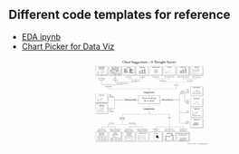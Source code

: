## Different code templates for reference

- [EDA ipynb](https://github.com/SoumyaK4/My-Codes/blob/main/Templates/EDA%20Template%20by%20%40SoumyaK4%20v3.2.ipynb)
- [Chart Picker for Data Viz](https://github.com/SoumyaK4/My-Codes/blob/main/Templates/Data%20Viz%20Chart%20Picker%20FlowChart.jpg)
<center><img width=40% src="https://raw.githubusercontent.com/SoumyaK4/My-Codes/main/Templates/Data%20Viz%20Chart%20Picker%20FlowChart.jpg"></center>
